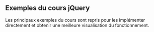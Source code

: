 ## Exemples du cours jQuery
Les principaux exemples du cours sont repris pour les implémenter directement et obtenir une meilleure visualisation du fonctionnement.